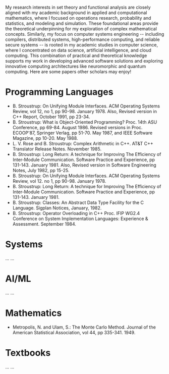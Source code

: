 My research interests in set theory and functional analysis are closely aligned with my academic background in applied and computational mathematics, where I focused on operations research, probability and statistics, and modeling and simulation. These foundational areas provide the theoretical underpinning for my exploration of complex mathematical concepts. Similarly, my focus on computer systems engineering -- including compilers, distributed systems, high-performance computing, and reliable secure systems -- is rooted in my academic studies in computer science, where I concentrated on data science, artificial intelligence, and cloud computing. This combination of practical and theoretical knowledge supports my work in developing advanced software solutions and exploring innovative computing architectures like neuromorphic and quantum computing. Here are some papers other scholars may enjoy!

# Programming Languages
* B. Stroustrup: On Unifying Module Interfaces. ACM Operating Systems Review, vol 12, no 1, pp 90-98. January 1978. Also, Revised version in C++ Report, October 1991, pp 23-34.
* B. Stroustrup: What is Object-Oriented Programming? Proc. 14th ASU Conference, pp 69-84. August 1986. Revised versions in Proc. ECOOP'87, Springer Verlag, pp 51-70. May 1987, and IEEE Software Magazine, pp 10-20. May 1988.
* L. V. Rose and B. Stroustrup: Complex Arithmetic in C++. AT&T C++ Translator Release Notes. November 1985.
* B. Stroustrup: Long Return: A technique for Improving The Efficiency of Inter-Module Communication. Software Practice and Experience, pp 131-143. January 1981. Also, Revised version in Software Engineering Notes, July 1982, pp 15-25.
* B. Stroustrup: On Unifying Module Interfaces. ACM Operating Systems Review, vol 12. no 1, pp 90-98. January 1978. 
* B. Stroustrup: Long Return: A technique for Improving The Efficiency of Inter-Module Communication. Software Practice and Experience, pp 131-143. January 1981.
* B. Stroustrup: Classes: An Abstract Data Type Facility for the C Language. Sigplan Notices, January, 1982.
* B. Stroustrup: Operator Overloading in C++ Proc. IFIP WG2.4 Conference on System Implementation Languages: Experience & Assessment. September 1984.
  
# Systems
... ...

# AI/ML
... ...

# Mathematics
* Metropolis, N. and Ulam, S.: The Monte Carlo Method. Journal of the American Statistical Association, vol 44, pp 335-341. 1949.

# Textbooks
... ...
